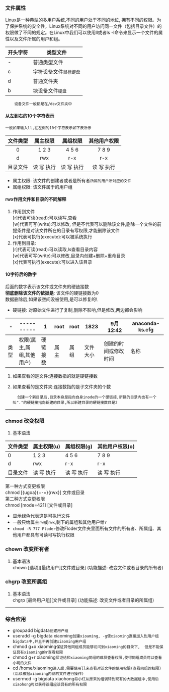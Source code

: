### 文件属性
Linux是一种典型的多用户系统,不同的用户处于不同的地位, 拥有不同的权限。为了保护系统的安全性，Linux系统对不同的用户访问同一文件（包括目录文件）的权限做了不同的规定。在Linux中我们可以使用ll或者ls -l命令来显示一个文件的属性以及文件所属的用户和组。

|开头字符|类型文件|
|---|---|
|-|普通类型文件|
|c|字符设备文件`鼠标键盘`|
|d|普通文件夹|
|b|块设备文件`硬盘`|

        设备文件一般都是在/dev文件夹中

#### 从左到右的10个字符表示
    一般如果输入ll,在左侧的10个字符表示如下表所示
|文件类型|属主权限|属组权限|其他用户权限|
|:---:|:---:|:---:|:---:|
|0|1 2 3|4 5 6|7 8 9|
|d|rwx|r-x|r-x|
|目录文件|读 写 执行|读 写 执行|读 写 执行|

- 属主权限: 该文件的创建者或者是所有者`所属的用户所对应的文件`
- 属组权限: 该文件属于的用户组 

#### rwx作用文件和目录的不同解释
1. 作用到文件\
   [r]代表可读(read):可以读写,查看\
   [w]代表可写(write):可以修改, 但是不代表可以删除该文件,删除一个文件的前提条件是对该文件所在的目录有写权限,才能删除该文件\
   [x]代表可执行(execute):可以被系统执行
2. 作用到目录:\
   [r]代表可读(read):可以读取,ls查看目录内容\
   [w]代表可写(write):可以修改,目录内创建+删除+重命目录\
   [x]代表可执行(execute):可以进入该目录

#### 10字符后的数字
后面的数字表示该文件或文件夹的硬链接数\
**彻底删除该文件的依据是**: 该文件的硬链接数为0\
数据删除后,如果该空间没被使用,是可以修复的\
- 硬链接: 对原始文件进行了复制,删除不影响,但是修改,两边都会影响

|-|----------|1|root|root|1823|9月 12:42|anaconda-ks.cfg|
|---|---|---|---|---|---|---|---|
|类型|权限(属主,属组,其他用户)|硬链接数|属主|属组|文件大小|创建的时间或修改时间|名称|
1. 如果查看的是文件:连接数指的就是硬链接数
2. 如果查看的是文件夹:连接数指的是子文件夹的个数

         创建一个新目录后,目录本身是指向自身inode的一个硬链接,新建的目录内也有一个叫"."的硬链接指向新建的目录,所以新建目录的硬链接数目是2

---
### chmod 改变权限
1. 基本语法

|文件类型|属主权限(u)|属组权限(g)|其他用户权限(o)|
|---|---|---|---|
|0|1 2 3|4 5 6|7 8 9|
|d|rwx|r-x|r-x|
|目录文件|读 写 执行|读 写 执行|读 写 执行|

   第一种方式变更权限\
   chmod [{ugoa}{+-=}{rwx}] 文件或目录\
   第二种方式变更权限\
   chmod [mode=421] [文件或目录]

- 显示绿色代表这是可执行文件
- 一般只给属主`rw`或`rwx`,剩下的属组和其他用户给`r`
- `chmod -R 777 Floder`修改Floder文件夹里面所有文件的所有者、所属组、其他用户都具有可读可写执行权限

### chown 改变所有者
1. 基本语法\
   chown [选项][最终用户][文件或目录] (功能描述: 改变文件或者目录的所有者)
### chgrp 改变所属组
1. 基本语法\
   chgrp [最终用户组][文件或目录] (功能描述: 改变文件或者目录的所属组)

---
### 综合应用
- groupadd bigdata`创建用户组`
- useradd -g bigdata xiaoming`创建xioaming, -g使xiaoming直接加入到用户组bigdata中,并且不再创建xiaoming用户组`
- chmod g+x xiaoming`保证其他同组成员能够访问到xiaoming的目录下,  但是不能保证具有xiaoming的r查看权限`
- chmod g+r xiaoming`保证给和xiaoming同组的成员查看权限,使得同组成员可以查看小明的文件`
- cd /home/xiaoming`进入后,需要使用ll来查看对该文件的使用权限(查看同组的权限)(后续根据xiaoming内部的文件进行操作)`
- usermod -g bigdata xiaohong`将小红从原来的组调转到现有的大数据组中,使用后xiaohong可以获得该组应该具有的所有权限`